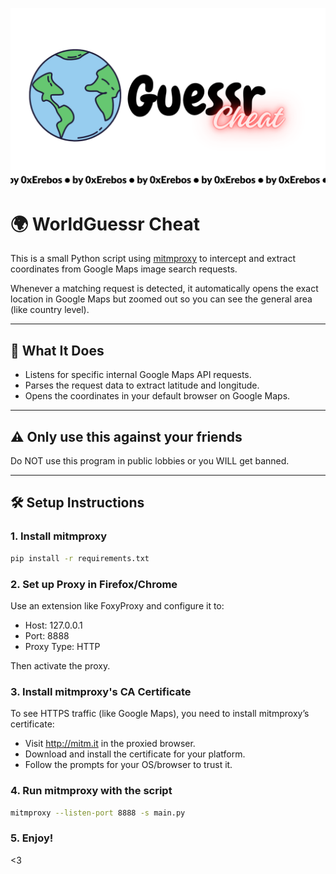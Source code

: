 ![banner](./worldguessr_cheat_logo.png)

# 🌍 WorldGuessr Cheat

This is a small Python script using [mitmproxy](https://mitmproxy.org/) to intercept and extract coordinates from Google Maps image search requests.

Whenever a matching request is detected, it automatically opens the exact location in Google Maps but zoomed out so you can see the general area (like country level).

---

## 🚀 What It Does

- Listens for specific internal Google Maps API requests.
- Parses the request data to extract latitude and longitude.
- Opens the coordinates in your default browser on Google Maps.

---

## ⚠️ Only use this against your friends

Do NOT use this program in public lobbies or you WILL get banned.

---

## 🛠 Setup Instructions

### 1. Install mitmproxy

```bash
pip install -r requirements.txt
```

### 2. Set up Proxy in Firefox/Chrome
Use an extension like FoxyProxy and configure it to:

- Host: 127.0.0.1
- Port: 8888
- Proxy Type: HTTP

Then activate the proxy.


### 3. Install mitmproxy's CA Certificate
To see HTTPS traffic (like Google Maps), you need to install mitmproxy’s certificate:

- Visit http://mitm.it in the proxied browser.
- Download and install the certificate for your platform.
- Follow the prompts for your OS/browser to trust it.


### 4. Run mitmproxy with the script

```bash
mitmproxy --listen-port 8888 -s main.py
```

### 5. Enjoy!
<3
